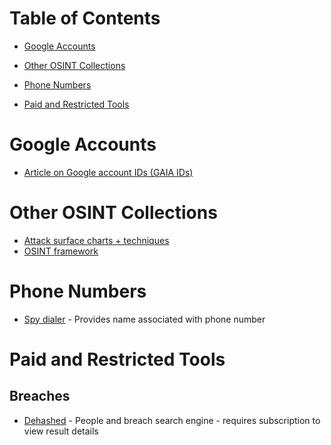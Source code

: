# Table of Contents

* [Google Accounts](#google-accounts)
* [Other OSINT Collections](#other-osint-collections)
* [Phone Numbers](#phone-numbers)


* [Paid and Restricted Tools](#paid-and-restricted-tools)


# Google Accounts
* [Article on Google account IDs (GAIA IDs)](https://sector035.nl/articles/keeping-a-grip-on-google-ids)

# Other OSINT Collections
* [Attack surface charts + techniques](https://github.com/sinwindie/OSINT)
* [OSINT framework](https://osintframework.com/)

# Phone Numbers
* [Spy dialer](https://www.spydialer.com/) - Provides name associated with phone number

# Paid and Restricted Tools

## Breaches
* [Dehashed](https://dehashed.com/) - People and breach search engine - requires subscription to view result details

